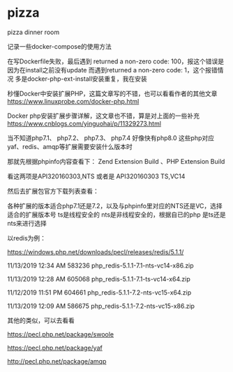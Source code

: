 # pizza
pizza dinner room 

记录一些docker-compose的使用方法

在写Dockerfile失败，最后遇到 returned a non-zero code: 100，报这个错误是因为在install之前没有update
而遇到returned a non-zero code: 1，这个报错情况 多是docker-php-ext-install安装重复，我在安装 

秒懂Docker中安装扩展PHP，这篇文章写的不错，也可以看看作者的其他文章 
https://www.linuxprobe.com/docker-php.html

Docker php安装扩展步骤详解，这文章也不错，算是对上面的一些补充
https://www.cnblogs.com/yinguohai/p/11329273.html

当不知道php7.1、 php7.2、 php7.3、 php7.4 好像快有php8.0 这些php对应yaf、redis、amqp等扩展需要安装什么版本时

那就先根据phpinfo内容查看下：
Zend Extension Build 、PHP Extension Build

看这两项是API320160303,NTS 或者是 API320160303 TS,VC14

然后去扩展包官方下载列表查看：

各种扩展的版本适合php7.1还是7.2，以及与phpinfo里对应的NTS还是VC，选择适合的扩展版本号
ts是线程安全的  nts是非线程安全的，根据自已的php 是ts还是nts来进行选择

以redis为例：

https://windows.php.net/downloads/pecl/releases/redis/5.1.1/

11/13/2019 12:34 AM       583236 php_redis-5.1.1-7.1-nts-vc14-x86.zip

11/13/2019 12:28 AM       605068 php_redis-5.1.1-7.1-ts-vc14-x64.zip

11/12/2019 11:51 PM       604661 php_redis-5.1.1-7.2-nts-vc15-x64.zip

11/13/2019 12:09 AM       586675 php_redis-5.1.1-7.2-nts-vc15-x86.zip

其他的类似，可以去看看

https://pecl.php.net/package/swoole

https://pecl.php.net/package/yaf

http://pecl.php.net/package/amqp
